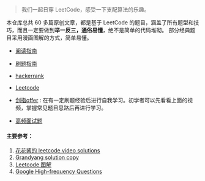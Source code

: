 
> 我们一起日穿 LeetCode，感受一下支配算法的乐趣。

本仓库总共 60 多篇原创文章，都是基于 LeetCode 的题目，涵盖了所有题型和技巧，而且一定要做到**举一反三，通俗易懂**，绝不是简单的代码堆砌。 部分经典题目采用漫画图解的方式，简单易懂。

- [阅读指南](codingProblems/Abouts.md)

- [刷题指南](codingProblems/QuickStart.md)

- [hackerrank](codingProblems/Hackerrank/README.md)

- [Leetcode](codingProblems/Leetcode/README.md)

- [剑指offer](codingProblems/offer/README.md) : 在有一定刷题经验后进行自我学习。初学者可以先看看上面的视频，掌握常见题目思路后再进行学习。

- [高频面试题](codingProblems/Interview/README.md)


#### 主要参考： 
1. [花花酱的 leetcode video solutions](https://www.youtube.com/user/xxfflower) 
2. [Grandyang solution copy](https://www.cnblogs.com/grandyang/p/4606334.html)
3. [Leetcode 图解](https://github.com/MisterBooo/LeetCodeAnimation)
4. [Google High-frequency Questions](https://www.1point3acres.com/bbs/thread-611584-1-1.html)
